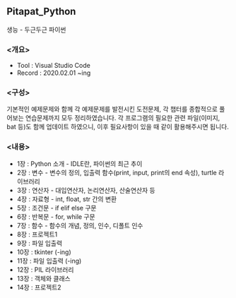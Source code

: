 ## Pitapat_Python
생능 - 두근두근 파이썬


### <개요>

- Tool : Visual Studio Code
- Record : 2020.02.01 ~ing


### <구성>
기본적인 예제문제와 함께 각 예제문제를 발전시킨 도전문제, 각 챕터를 종합적으로 풀어보는 연습문제까지 모두 정리하였습니다. 각 프로그램의 필요한 관련 파일(이미지, bat 등)도 함께 업데이트 하였으니, 이후 필요사항이 있을 때 같이 활용해주시면 됩니다.


### <내용>

- 1장 : Python 소개 - IDLE란, 파이썬의 최근 추이
- 2장 : 변수 - 변수의 정의, 입출력 함수(print, input, print의 end 속성), turtle 라이브러리
- 3장 : 연산자 - 대입연산자, 논리연산자, 산술연산자 등
- 4장 : 자료형 - int, float, str 간의 변환
- 5장 : 조건문 - if elif else 구문
- 6장 : 반복문 - for, while 구문
- 7장 : 함수 - 함수의 개념, 정의, 인수, 디폴트 인수 
- 8장 : 프로젝트1
- 9장 : 파일 입출력
- 10장 : tkinter (-ing)
- 11장 : 파일 입출력 (-ing)
- 12장 : PIL 라이브러리
- 13장 : 객체와 클래스
- 14장 : 프로젝트2
